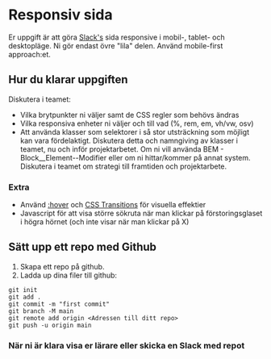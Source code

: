# Responsiv sida

Er uppgift är att göra [Slack's](https://slack.com/) sida responsive i mobil-, tablet- och desktopläge. Ni gör endast övre "lila" delen. Använd mobile-first approach:et.

## Hur du klarar uppgiften

Diskutera i teamet:

* Vilka brytpunkter ni väljer samt de CSS regler som behövs ändras
* Vilka responsiva enheter ni väljer och till vad (%, rem, em, vh/vw, osv)
* Att använda klasser som selektorer i så stor utsträckning som möjligt kan vara fördelaktigt. Diskutera detta och namngiving av klasser i teamet, nu och inför projektarbetet. Om ni vill använda BEM - Block__Element--Modifier eller om ni hittar/kommer på annat system. Diskutera i teamet om strategi till framtiden och projektarbete.

 
###  Extra

* Använd [:hover](https://developer.mozilla.org/en-US/docs/Web/CSS/:hover) och [CSS Transitions](https://developer.mozilla.org/en-US/docs/Web/CSS/transition)  för visuella effektier
* Javascript för att visa större sökruta när man klickar på förstoringsglaset i högra hörnet (och inte visar när man klickar på X)


## Sätt upp ett repo med Github

1. Skapa ett repo på github.
2. Ladda up dina filer till github:

```
git init
git add .
git commit -m "first commit"
git branch -M main
git remote add origin <Adressen till ditt repo>
git push -u origin main
```

### När ni är klara visa er lärare eller skicka en Slack med repot


